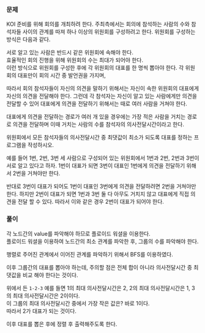 ### 문제

KOI 준비를 위해 회의를 개최하려 한다. 주최측에서는 회의에 참석하는 사람의 수와 참석자들 사이의 관계를 따져 하나 이상의 위원회를 구성하려고 한다. 위원회를 구성하는 방식은 다음과 같다.   

서로 알고 있는 사람은 반드시 같은 위원회에 속해야 한다.   
효율적인 회의 진행을 위해 위원회의 수는 최대가 되어야 한다.   
이런 방식으로 위원회를 구성한 후에 각 위원회의 대표를 한 명씩 뽑아야 한다. 각 위원회의 대표만이 회의 시간 중 발언권을 가지며,    

따라서 회의 참석자들이 자신의 의견을 말하기 위해서는 자신이 속한 위원회의 대표에게 자신의 의견을 전달해야 한다. 그런데 각 참석자는 자신이 알고 있는 사람에게만 의견을 전달할 수 있어 대표에게 의견을 전달하기 위해서는 때로 여러 사람을 거쳐야 한다.    

대표에게 의견을 전달하는 경로가 여러 개 있을 경우에는 가장 적은 사람을 거치는 경로로 의견을 전달하며 이때 거치는 사람의 수를 참석자의 의사전달시간이라고 한다.   

위원회에서 모든 참석자들의 의사전달시간 중 최댓값이 최소가 되도록 대표를 정하는 프로그램을 작성하시오.   

예를 들어 1번, 2번, 3번 세 사람으로 구성되어 있는 위원회에서 1번과 2번, 2번과 3번이 서로 알고 있다고 하자. 1번이 대표가 되면 3번이 대표인 1번에게 의견을 전달하기 위해서 2번을 거쳐야만 한다.    

반대로 3번이 대표가 되어도 1번이 대표인 3번에게 의견을 전달하려면 2번을 거쳐야만 한다. 하지만 2번이 대표가 되면 1번과 3번 둘 다 아무도 거치지 않고 대표에게 직접 의견을 전달 할 수 있다. 따라서 이와 같은 경우 2번이 대표가 되어야 한다.



### 풀이

각 노드간의 value를 파악해야 하므로 플로이드 워셜을 이용한다.   
플로이드 워셜을 이용하여 노드간의 최소 관계를 파악한 후, 그룹의 수를 파악해야 한다.   

행렬로 주어진 관계에서 이어진 관계를 파악하기 위해서 BFS를 이용하였다.   

이후 그룹간의 대표를 뽑아야 하는데, 주의할 점은 전체 합이 아니라 의사전달시간 중 최댓값을 비교 해야 한다는 것이다.   

위에서 든 `1-2-3` 예를 들면 1의 최대 의사전달시간은 2, 2의 최대 의사전달시간은 1, 3의 최대 의사전달시간은 2이이다.   
이 그룹의 최대 의사전달시간 중에서 가장 작은 값은? 바로 1이다.   
따라서 2가 대표가 되는 것이다.   

이후 대표를 뽑은 후에 정렬 후 출력해주도록 한다.
